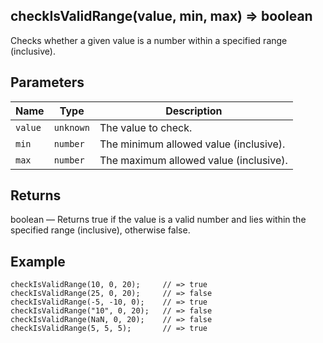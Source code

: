 <a name="checkIsValidRange"></a>

## checkIsValidRange(value, min, max) ⇒ boolean

Checks whether a given value is a number within a specified range (inclusive).

## Parameters

| Name    | Type      | Description                            |
| ------- | --------- | -------------------------------------- |
| `value` | `unknown` | The value to check.                    |
| `min`   | `number`  | The minimum allowed value (inclusive). |
| `max`   | `number`  | The maximum allowed value (inclusive). |

## Returns

boolean — Returns true if the value is a valid number and lies within the specified range (inclusive), otherwise false.

## Example

```
checkIsValidRange(10, 0, 20);     // => true
checkIsValidRange(25, 0, 20);     // => false
checkIsValidRange(-5, -10, 0);    // => true
checkIsValidRange("10", 0, 20);   // => false
checkIsValidRange(NaN, 0, 20);    // => false
checkIsValidRange(5, 5, 5);       // => true
```
